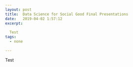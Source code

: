 ```yaml
---
layout: post
title:  Data Science for Social Good Final Presentations
date:   2019-04-02 1:57:12
excerpt:
  
  Test
tags:
  - none
  
---
```


Test
